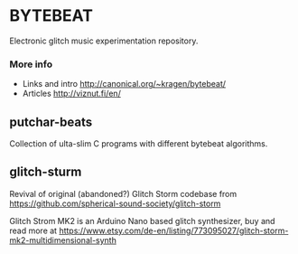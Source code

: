 # BYTEBEAT

Electronic glitch music experimentation repository.

### More info

- Links and intro http://canonical.org/~kragen/bytebeat/
- Articles http://viznut.fi/en/

## putchar-beats

Collection of ulta-slim C programs with different bytebeat algorithms.

## glitch-sturm

Revival of original (abandoned?) Glitch Storm codebase from https://github.com/spherical-sound-society/glitch-storm

Glitch Strom MK2 is an Arduino Nano based glitch synthesizer, buy and read more at
https://www.etsy.com/de-en/listing/773095027/glitch-storm-mk2-multidimensional-synth
